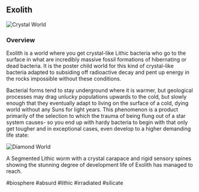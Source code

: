 ## Exolith

![Crystal World](/Stellar_Abyss_Setting_Bible/Photo_Directory/Exolith.png "Crystal World")

### Overview

Exolith is a world where you get crystal-like Lithic bacteria who go to the surface in what are incredibly massive fossil formations of hibernating or dead bacteria.  It is the poster child world for this kind of crystal-like bacteria adapted to subsiding off radioactive decay and pent up energy in the rocks impossible without these conditions.

Bacterial forms tend to stay underground where it is warmer, but geological processes may drag unlucky populations upwards to the cold, but slowly enough that they eventually adapt to living on the surface of a cold, dying world without any Suns for light years.  This phenomenon is a product primarily of the selection to which the trauma of being flung out of a star system causes- so you end up with hardy bacteria to begin with that only get tougher and in exceptional cases, even develop to a higher demanding life state:

![Diamond World](/Stellar_Abyss_Setting_Bible/Photo_Directory/Lithic_Worm.png "Crystal Worm")

A Segmented Lithic worm with a crystal carapace and rigid sensory spines showing the stunning degree of development life of Exolith has managed to reach.

#biosphere 
#absurd 
#lithic 
#irradiated 
#silicate 